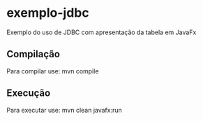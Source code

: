 # exemplo-jdbc
Exemplo do uso de JDBC com apresentação da tabela em JavaFx

## Compilação
Para compilar use: mvn compile

## Execução
Para executar use: mvn clean javafx:run

